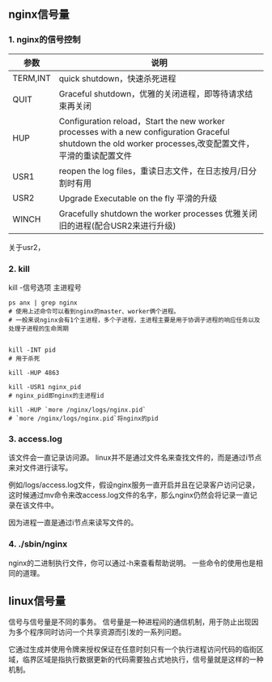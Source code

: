 ## nginx信号量
### 1. nginx的信号控制
| 参数 | 说明 |
|-----|-----|
| TERM,INT | quick shutdown，快速杀死进程 |
| QUIT | Graceful shutdown，优雅的关闭进程，即等待请求结束再关闭|
| HUP | Configuration reload，Start the new worker processes with a new configuration Graceful shutdown the old worker processes,改变配置文件，平滑的重读配置文件 |
| USR1 | reopen the log files，重读日志文件，在日志按月/日分割时有用 |
| USR2 | Upgrade Executable on the fly 平滑的升级 |
| WINCH | Gracefully shutdown the worker processes 优雅关闭旧的进程(配合USR2来进行升级) |

关于usr2，

### 2. kill
kill -信号选项 主进程号

```
ps anx | grep nginx
# 使用上述命令可以看到nginx的master、worker俩个进程。
# 一般来说nginx会有1个主进程，多个子进程，主进程主要是用于协调子进程的响应任务以及处理子进程的生命周期


kill -INT pid
# 用于杀死

kill -HUP 4863

kill -USR1 nginx_pid
# nginx_pid即nginx的主进程id

kill -HUP `more /nginx/logs/nginx.pid`
# `more /nginx/logs/nginx.pid`将nginx的pid
```

### 3. access.log
该文件会一直记录访问源。
linux并不是通过文件名来查找文件的，而是通过i节点来对文件进行读写。

例如/logs/access.log文件，假设nginx服务一直开启并且在记录客户访问记录，这时候通过mv命令来改access.log文件的名字，那么nginx仍然会将记录一直记录在该文件中。

因为进程一直是通过i节点来读写文件的。

### 4. ./sbin/nginx
nginx的二进制执行文件，你可以通过-h来查看帮助说明。
一些命令的使用也是相同的道理。

## linux信号量
信号与信号量是不同的事务。
信号量是一种进程间的通信机制，用于防止出现因为多个程序同时访问一个共享资源而引发的一系列问题。

它通过生成并使用令牌来授权保证在任意时刻只有一个执行进程访问代码的临街区域，临界区域是指执行数据更新的代码需要独占式地执行，信号量就是这样的一种机制。